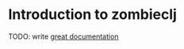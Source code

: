 # Introduction to zombieclj

TODO: write [great documentation](http://jacobian.org/writing/great-documentation/what-to-write/)
